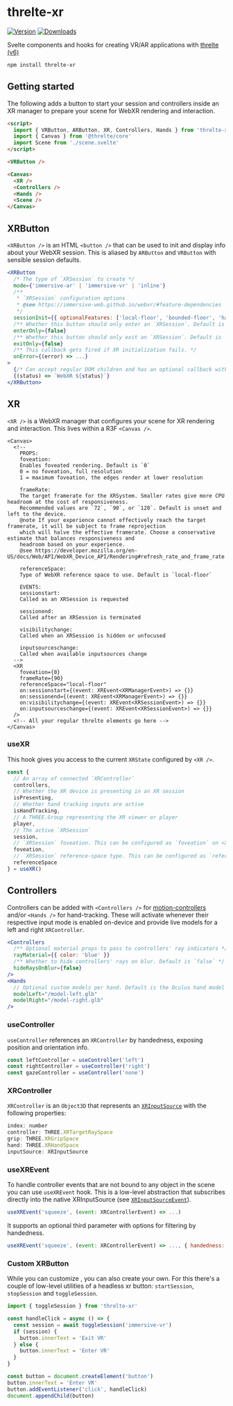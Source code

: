 <h1>threlte-xr</h1>

[![Version](https://img.shields.io/npm/v/threlte-xr?style=flat&colorA=000000&colorB=000000)](https://www.npmjs.com/package/threlte-xr)
[![Downloads](https://img.shields.io/npm/dt/threlte-xr.svg?style=flat&colorA=000000&colorB=000000)](https://www.npmjs.com/package/threlte-xr)

Svelte components and hooks for creating VR/AR applications with [threlte (v6)](https://next.threlte.xyz/)

```bash
npm install threlte-xr
```

## Getting started

The following adds a button to start your session and controllers inside an XR manager to prepare your scene for WebXR rendering and interaction.

```html
<script>
  import { VRButton, ARButton, XR, Controllers, Hands } from 'threlte-xr'
  import { Canvas } from '@threlte/core'
  import Scene from './scene.svelte'
</script>

<VRButton />

<Canvas>
  <XR />
  <Controllers />
  <Hands />
  <Scene />
</Canvas>
```

## XRButton

`<XRButton />` is an HTML `<button />` that can be used to init and display info about your WebXR session. This is aliased by `ARButton` and `VRButton` with sensible session defaults.

```jsx
<XRButton
  /* The type of `XRSession` to create */
  mode={'immersive-ar' | 'immersive-vr' | 'inline'}
  /**
   * `XRSession` configuration options
   * @see https://immersive-web.github.io/webxr/#feature-dependencies
   */
  sessionInit={{ optionalFeatures: ['local-floor', 'bounded-floor', 'hand-tracking', 'layers'] }}
  /** Whether this button should only enter an `XRSession`. Default is `false` */
  enterOnly={false}
  /** Whether this button should only exit an `XRSession`. Default is `false` */
  exitOnly={false}
  /** This callback gets fired if XR initialization fails. */
  onError={(error) => ...}
>
  {/* Can accept regular DOM children and has an optional callback with the XR button status (unsupported, exited, entered) */}
  {(status) => `WebXR ${status}`}
</XRButton>
```

## XR

`<XR />` is a WebXR manager that configures your scene for XR rendering and interaction. This lives within a R3F `<Canvas />`.

```svelte
<Canvas>
  <!--
    PROPS:
    foveation:
    Enables foveated rendering. Default is `0`
    0 = no foveation, full resolution
    1 = maximum foveation, the edges render at lower resolution

    frameRate:
    The target framerate for the XRSystem. Smaller rates give more CPU headroom at the cost of responsiveness.
    Recommended values are `72`, `90`, or `120`. Default is unset and left to the device.
    @note If your experience cannot effectively reach the target framerate, it will be subject to frame reprojection
    which will halve the effective framerate. Choose a conservative estimate that balances responsiveness and
    headroom based on your experience.
    @see https://developer.mozilla.org/en-US/docs/Web/API/WebXR_Device_API/Rendering#refresh_rate_and_frame_rate

    referenceSpace:
    Type of WebXR reference space to use. Default is `local-floor`

    EVENTS:
    sessionstart:
    Called as an XRSession is requested

    sessionend:
    Called after an XRSession is terminated

    visibilitychange:
    Called when an XRSession is hidden or unfocused

    inputsourceschange:
    Called when available inputsources change
  -->
  <XR
    foveation={0}
    frameRate={90}
    referenceSpace="local-floor"
    on:sessionstart={(event: XREvent<XRManagerEvent>) => {}}
    on:sessionend={(event: XREvent<XRManagerEvent>) => {}}
    on:visibilitychange={(event: XREvent<XRSessionEvent>) => {}}
    on:inputsourceschange={(event: XREvent<XRSessionEvent>) => {}}
  />
  <!-- All your regular threlte elements go here -->
</Canvas>
```

### useXR

This hook gives you access to the current `XRState` configured by `<XR />`.

```jsx
const {
  // An array of connected `XRController`
  controllers,
  // Whether the XR device is presenting in an XR session
  isPresenting,
  // Whether hand tracking inputs are active
  isHandTracking,
  // A THREE.Group representing the XR viewer or player
  player,
  // The active `XRSession`
  session,
  // `XRSession` foveation. This can be configured as `foveation` on <XR>. Default is `0`
  foveation,
  // `XRSession` reference-space type. This can be configured as `referenceSpace` on <XR>. Default is `local-floor`
  referenceSpace
} = useXR()
```

## Controllers

Controllers can be added with `<Controllers />` for [motion-controllers](https://github.com/immersive-web/webxr-input-profiles/tree/main/packages/motion-controllers) and/or `<Hands />` for hand-tracking. These will activate whenever their respective input mode is enabled on-device and provide live models for a left and right `XRController`.

```jsx
<Controllers
  /** Optional material props to pass to controllers' ray indicators */
  rayMaterial={{ color: 'blue' }}
  /** Whether to hide controllers' rays on blur. Default is `false` */
  hideRaysOnBlur={false}
/>
<Hands
  // Optional custom models per hand. Default is the Oculus hand model
  modelLeft="/model-left.glb"
  modelRight="/model-right.glb"
/>
```

### useController

`useController` references an `XRController` by handedness, exposing position and orientation info.

```jsx
const leftController = useController('left')
const rightController = useController('right')
const gazeController = useController('none')
```

### XRController

`XRController` is an `Object3D` that represents an [`XRInputSource`](https://developer.mozilla.org/en-US/docs/Web/API/XRInputSource) with the following properties:

```jsx
index: number
controller: THREE.XRTargetRaySpace
grip: THREE.XRGripSpace
hand: THREE.XRHandSpace
inputSource: XRInputSource
```

### useXREvent

To handle controller events that are not bound to any object in the scene you can use `useXREvent` hook. This is a low-level abstraction that subscribes directly into the native XRInputSource (see [`XRInputSourceEvent`](https://developer.mozilla.org/en-US/docs/Web/API/XRInputSourceEvent#event_types)).

```jsx
useXREvent('squeeze', (event: XRControllerEvent) => ...)
```

It supports an optional third parameter with options for filtering by handedness.

```jsx
useXREvent('squeeze', (event: XRControllerEvent) => ..., { handedness: 'left' | 'right' | 'none' })
```

### Custom XRButton

While you can customize <XRButton>, you can also create your own. For this there's a couple of low-level utilities of a headless xr button: `startSession`, `stopSession` and `toggleSession`.

```jsx
import { toggleSession } from 'threlte-xr'

const handleClick = async () => {
  const session = await toggleSession('immersive-vr')
  if (session) {
    button.innerText = 'Exit VR'
  } else {
    button.innerText = 'Enter VR'
  }
}

const button = document.createElement('button')
button.innerText = 'Enter VR'
button.addEventListener('click', handleClick)
document.appendChild(button)
```
